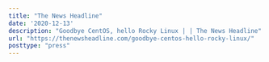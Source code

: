 ```yaml
---
title: "The News Headline"
date: '2020-12-13'
description: "Goodbye CentOS, hello Rocky Linux | | The News Headline"
url: "https://thenewsheadline.com/goodbye-centos-hello-rocky-linux/"
posttype: "press"
---
```

